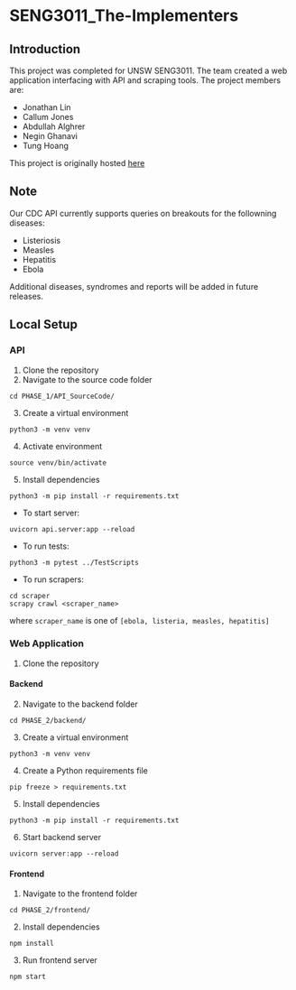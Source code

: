 # SENG3011_The-Implementers

## Introduction

This project was completed for UNSW SENG3011. The team created a web application interfacing with API and scraping tools.
The project members are:
- Jonathan Lin
- Callum Jones
- Abdullah Alghrer
- Negin Ghanavi
- Tung Hoang

This project is originally hosted [here](https://github.com/callum-jones19/SENG3011_The-Implementers)

## Note

Our CDC API currently supports queries on breakouts for the followning diseases:
- Listeriosis
- Measles
- Hepatitis
- Ebola

Additional diseases, syndromes and reports will be added in future releases.

## Local Setup
### API
1. Clone the repository
2. Navigate to the source code folder
```
cd PHASE_1/API_SourceCode/
```
3. Create a virtual environment
```
python3 -m venv venv
```
4. Activate environment
```
source venv/bin/activate
```
5. Install dependencies
```
python3 -m pip install -r requirements.txt 
```
- To start server:
```
uvicorn api.server:app --reload
```
- To run tests:
```
python3 -m pytest ../TestScripts
```
- To run scrapers:
```
cd scraper
scrapy crawl <scraper_name>
```
where ```scraper_name``` is one of ```[ebola, listeria, measles, hepatitis]```
### Web Application
1. Clone the repository
#### Backend
2. Navigate to the backend folder
```
cd PHASE_2/backend/
```
3. Create a virtual environment
```
python3 -m venv venv
```
4. Create a Python requirements file
```
pip freeze > requirements.txt
```
5. Install dependencies
```
python3 -m pip install -r requirements.txt 
```
6. Start backend server
```
uvicorn server:app --reload
```
#### Frontend
1. Navigate to the frontend folder
```
cd PHASE_2/frontend/
```
2. Install dependencies
```
npm install
```
3. Run frontend server
```
npm start
```
